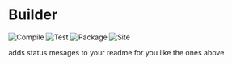 # Builder

![Compile](https://img.shields.io/badge/Compile-OK-brightgreen)
![Test](https://img.shields.io/badge/Test-OK-brightgreen)
![Package](https://img.shields.io/badge/Package-OK-brightgreen)
![Site](https://img.shields.io/badge/Site-OK-brightgreen)

adds status mesages to your readme for you like the ones above




